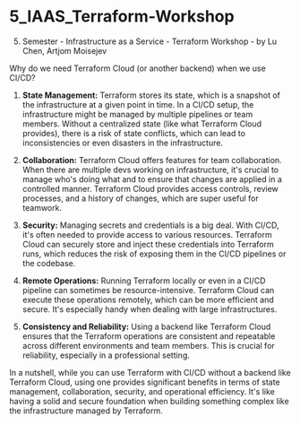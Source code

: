 # 5_IAAS_Terraform-Workshop
5. Semester - Infrastructure as a Service - Terraform Workshop - by Lu Chen, Artjom Moisejev

Why do we need Terraform Cloud (or another backend) when we use CI/CD?

1. **State Management:** Terraform stores its state, which is a snapshot of the infrastructure at a given point in time. In a CI/CD setup, the infrastructure might be managed by multiple pipelines or team members. Without a centralized state (like what Terraform Cloud provides), there is a risk of state conflicts, which can lead to inconsistencies or even disasters in the infrastructure.

2. **Collaboration:** Terraform Cloud offers features for team collaboration. When there are multiple devs working on infrastructure, it's crucial to manage who's doing what and to ensure that changes are applied in a controlled manner. Terraform Cloud provides access controls, review processes, and a history of changes, which are super useful for teamwork.

3. **Security:** Managing secrets and credentials is a big deal. With CI/CD, it's often needed to provide access to various resources. Terraform Cloud can securely store and inject these credentials into Terraform runs, which reduces the risk of exposing them in the CI/CD pipelines or the codebase.

4. **Remote Operations:** Running Terraform locally or even in a CI/CD pipeline can sometimes be resource-intensive. Terraform Cloud can execute these operations remotely, which can be more efficient and secure. It's especially handy when dealing with large infrastructures.

5. **Consistency and Reliability:** Using a backend like Terraform Cloud ensures that the Terraform operations are consistent and repeatable across different environments and team members. This is crucial for reliability, especially in a professional setting.

In a nutshell, while you can use Terraform with CI/CD without a backend like Terraform Cloud, using one provides significant benefits in terms of state management, collaboration, security, and operational efficiency. It's like having a solid and secure foundation when building something complex like the infrastructure managed by Terraform.